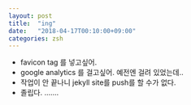 ```yaml
---
layout: post
title:  "ing"
date:   "2018-04-17T00:10:00+09:00"
categories: zsh
---
```


+ favicon tag 를 넣고싶어.
+ google analytics 를 걸고싶어. 예전엔 걸려 있었는데..
+ 작업이 안 끝나니 jekyll site를 push를 할 수가 없다.
+ 졸립다. .......
